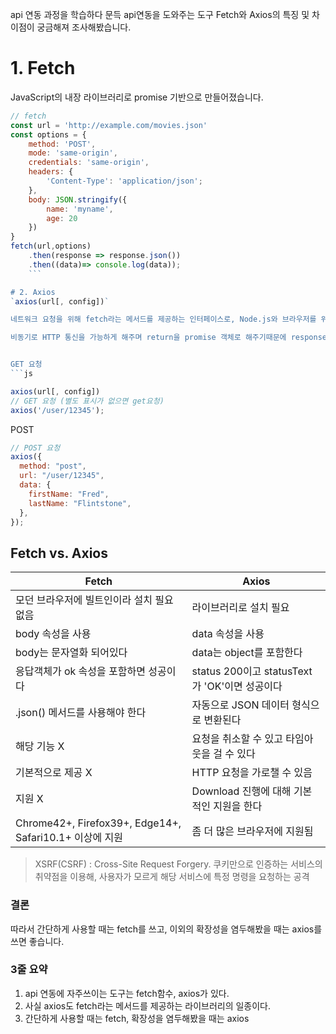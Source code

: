 api 연동 과정을 학습하다 문득 api연동을 도와주는 도구 Fetch와 Axios의 특징 및 차이점이 궁금해져 조사해봤습니다.

# 1. Fetch

JavaScript의 내장 라이브러리로 promise 기반으로 만들어졌습니다.

````js
// fetch
const url = 'http://example.com/movies.json'
const options = {
	method: 'POST',
	mode: 'same-origin',
	credentials: 'same-origin',
	headers: {
		'Content-Type': 'application/json';
	},
	body: JSON.stringify({
		name: 'myname',
		age: 20
	})
}
fetch(url,options)
	.then(response => response.json())
	.then((data)=> console.log(data));
    ```

# 2. Axios
`axios(url[, config])`

네트워크 요청을 위해 fetch라는 메서드를 제공하는 인터페이스로, Node.js와 브라우저를 위한 HTTP 통신 라이브러리입니다.

비동기로 HTTP 통신을 가능하게 해주며 return을 promise 객체로 해주기때문에 response 데이터를 다루기 쉽습니다. (HTTP 요청과 응답을 JSON 형태로 자동 변경 -> fetch와 달리 별도의 json형태 변경 처리가 필요없습니다. )


GET 요청
```js

axios(url[, config])
// GET 요청 (별도 표시가 없으면 get요청)
axios('/user/12345');
````

POST

```js
// POST 요청
axios({
  method: "post",
  url: "/user/12345",
  data: {
    firstName: "Fred",
    lastName: "Flintstone",
  },
});
```

## Fetch vs. Axios

| Fetch                                                   | Axios                                         |
| ------------------------------------------------------- | --------------------------------------------- |
| 모던 브라우저에 빌트인이라 설치 필요 없음               | 라이브러리로 설치 필요                        |
| body 속성을 사용                                        | data 속성을 사용                              |
| body는 문자열화 되어있다                                | data는 object를 포함한다                      |
| 응답객체가 ok 속성을 포함하면 성공이다                  | status 200이고 statusText가 'OK'이면 성공이다 |
| .json() 메서드를 사용해야 한다                          | 자동으로 JSON 데이터 형식으로 변환된다        |
| 해당 기능 X                                             | 요청을 취소할 수 있고 타임아웃을 걸 수 있다   |
| 기본적으로 제공 X                                       | HTTP 요청을 가로챌 수 있음                    |
| 지원 X                                                  | Download 진행에 대해 기본적인 지원을 한다     |
| Chrome42+, Firefox39+, Edge14+, Safari10.1+ 이상에 지원 | 좀 더 많은 브라우저에 지원됨                  |

> XSRF(CSRF) : Cross-Site Request Forgery.
> 쿠키만으로 인증하는 서비스의 취약점을 이용해, 사용자가 모르게 해당 서비스에 특정 명령을 요청하는 공격

### 결론

따라서 간단하게 사용할 때는 fetch를 쓰고, 이외의 확장성을 염두해봤을 때는 axios를 쓰면 좋습니다.

### 3줄 요약

1. api 연동에 자주쓰이는 도구는 fetch함수, axios가 있다.
2. 사실 axios도 fetch라는 메서드를 제공하는 라이브러리의 일종이다.
3. 간단하게 사용할 때는 fetch, 확장성을 염두해봤을 때는 axios
